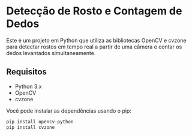 # Detecção de Rosto e Contagem de Dedos

Este é um projeto em Python que utiliza as bibliotecas OpenCV e cvzone para detectar rostos em tempo real a partir de uma câmera e contar os dedos levantados simultaneamente.

## Requisitos

- Python 3.x
- OpenCV
- cvzone

Você pode instalar as dependências usando o pip:

```bash
pip install opencv-python
pip install cvzone

